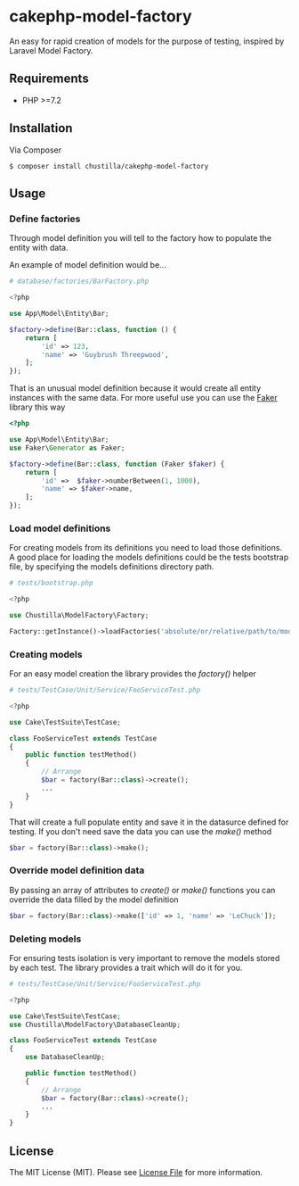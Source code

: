 # cakephp-model-factory
An easy for rapid creation of models for the purpose of testing, inspired by Laravel Model Factory.

Requirements
---
 + PHP >=7.2

Installation
---
Via Composer

```
$ composer install chustilla/cakephp-model-factory
```

Usage
---
### Define factories
Through model definition you will tell to the factory how to populate the entity with data.

An example of model definition would be...

```php
# database/factories/BarFactory.php

<?php

use App\Model\Entity\Bar;

$factory->define(Bar::class, function () {
    return [
        'id' => 123,
        'name' => 'Guybrush Threepwood',
    ];
});
```

That is an unusual model definition because it would create all entity instances with the same data.
For more useful use you can use the [Faker](https://github.com/fzaninotto/Faker) library this way

```php
<?php

use App\Model\Entity\Bar;
use Faker\Generator as Faker;

$factory->define(Bar::class, function (Faker $faker) {
    return [
        'id' =>  $faker->numberBetween(1, 1000),
        'name' => $faker->name,
    ];
});
```

### Load model definitions
For creating models from its definitions you need to load those definitions.
A good place for loading the models definitions could be the tests bootstrap file,
by specifying the models definitions directory path.

```php
# tests/bootstrap.php

<?php

use Chustilla\ModelFactory\Factory;

Factory::getInstance()->loadFactories('absolute/or/relative/path/to/models/definitions/directory');
```

### Creating models
For an easy model creation the library provides the *factory()* helper

```php
# tests/TestCase/Unit/Service/FooServiceTest.php

<?php

use Cake\TestSuite\TestCase;

class FooServiceTest extends TestCase
{
    public function testMethod()
    {
        // Arrange
        $bar = factory(Bar::class)->create();
        ...
    }
}
```

That will create a full populate entity and save it in the datasurce defined for testing.
If you don't need save the data you can use the *make()* method

```php
$bar = factory(Bar::class)->make();
```

### Override model definition data
By passing an array of attributes to *create()* or *make()* functions you can override the data filled by the model definition

```php
$bar = factory(Bar::class)->make(['id' => 1, 'name' => 'LeChuck']);
```

### Deleting models
For ensuring tests isolation is very important to remove the models stored by each test.
The library provides a trait which will do it for you.

```php
# tests/TestCase/Unit/Service/FooServiceTest.php

<?php

use Cake\TestSuite\TestCase;
use Chustilla\ModelFactory\DatabaseCleanUp;

class FooServiceTest extends TestCase
{
    use DatabaseCleanUp;

    public function testMethod()
    {
        // Arrange
        $bar = factory(Bar::class)->create();
        ...
    }
}
```


License
---
The MIT License (MIT). Please see [License File](./LICENSE) for more information.
